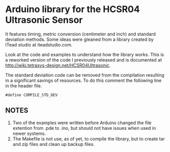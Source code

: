 Arduino library for the HCSR04 Ultrasonic Sensor
================================================

It features timing, metric conversion (centimeter and inch) and standard deviation methods. Some ideas were gleaned from a library created by ITead studio at iteadstudio.com.

Look at the code and examples to understand how the library works. This is a reworked version of the code I previously released and is documented at http://wiki.tetrasys-design.net/HCSR04Ultrasonic.

The standard deviation code can be removed from the compilation resulting in a significant savings of resources. To do this comment the following line in the header file.

`#define COMPILE_STD_DEV`

## NOTES

 1. Two of the examples were written before Arduino changed the file extention from .pde to .ino, but should not have issues when used in newer systems.
 2. The Makefile is not use, as of yet, to compile the library, but to create tar and zip files and clean up backup files.
